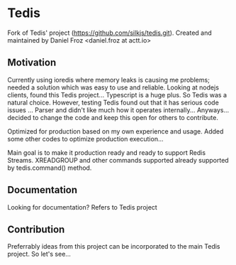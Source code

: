# Tedis

Fork of Tedis' project (https://github.com/silkjs/tedis.git).
Created and maintained by Daniel Froz <daniel.froz at actt.io>

## Motivation

Currently using ioredis where memory leaks is causing me problems; needed a solution which was easy to use and reliable. Looking at nodejs clients, found this Tedis project... Typescript is a huge plus. So Tedis was a natural choice. However, testing Tedis found out that it has serious code issues ... Parser and didn't like much how it operates internally... Anyways... decided to change the code and keep this open for others to contribute.

Optimized for production based on my own experience and usage. Added some other codes to optimize production execution...

Main goal is to make it production ready and ready to support Redis Streams. XREADGROUP and other commands supported already supported by tedis.command() method.

## Documentation

Looking for documentation? Refers to Tedis project

## Contribution

Preferrably ideas from this project can be incorporated to the main Tedis project.
So let's see...